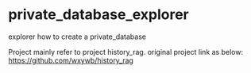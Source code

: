 # private_database_explorer

explorer how to create a private_database

Project mainly refer to project history_rag. original project link as below:
https://github.com/wxywb/history_rag